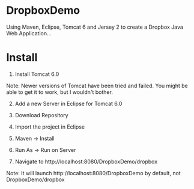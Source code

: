 DropboxDemo
===========

Using Maven, Eclipse, Tomcat 6 and Jersey 2 to create a Dropbox Java Web Application...

Install
===========
1) Install Tomcat 6.0

Note: Newer versions of Tomcat have been tried and failed. You might be able to get it to work, but I wouldn't bother.

2) Add a new Server in Eclipse for Tomcat 6.0

3) Download Repository

4) Import the project in Eclipse

5) Maven -> Install

6) Run As -> Run on Server

7) Navigate to http://localhost:8080/DropboxDemo/dropbox

Note: It will launch http://localhost:8080/DropboxDemo by default, not DropboxDemo/dropbox

